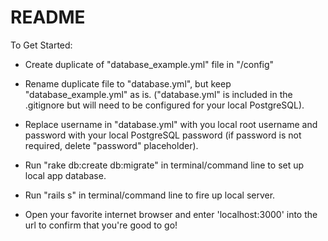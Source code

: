 # README

To Get Started:

* Create duplicate of "database_example.yml" file in "/config"

* Rename duplicate file to "database.yml", but keep "database_example.yml" as is. ("database.yml" is included in the .gitignore but will need to be configured for your local PostgreSQL).

* Replace username in "database.yml" with you local root username and password with your local PostgreSQL password (if password is not required, delete "password" placeholder).

* Run "rake db:create db:migrate" in terminal/command line to set up local app database.

* Run "rails s" in terminal/command line to fire up local server.

* Open your favorite internet browser and enter 'localhost:3000' into the url to confirm that you're good to go!
